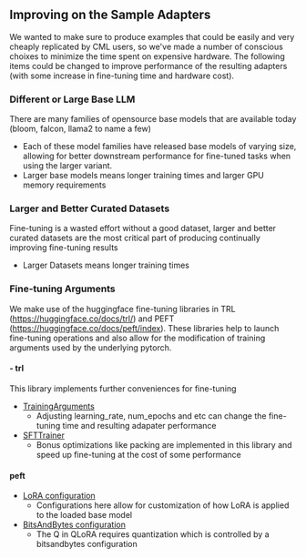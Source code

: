 ## Improving on the Sample Adapters
We wanted to make sure to produce examples that could be easily and very cheaply replicated by CML users, so we've made a number of conscious choixes to minimize the time spent on expensive hardware. The following items could be changed to improve performance of the resulting adapters (with some increase in fine-tuning time and hardware cost).
### Different or Large Base LLM
There are many families of opensource base models that are available today (bloom, falcon, llama2 to name a few)
- Each of these model families have released base models of varying size, allowing for better downstream performance for fine-tuned tasks when using the larger variant.
- Larger base models means longer training times and larger GPU memory requirements

### Larger and Better Curated Datasets
Fine-tuning is a wasted effort without a good dataset, larger and better curated datasets are the most critical part of producing continually improving fine-tuning results
- Larger Datasets means longer training times

### Fine-tuning Arguments
We make use of the huggingface fine-tuning libraries in TRL (https://huggingface.co/docs/trl/) and PEFT (https://huggingface.co/docs/peft/index). These libraries help to launch fine-tuning operations and also allow for the modification of training arguments used by the underlying pytorch.

#### - trl
This library implements further conveniences for fine-tuning 
  - [TrainingArguments](https://huggingface.co/docs/transformers/main_classes/trainer#transformers.TrainingArguments)
    - Adjusting learning_rate, num_epochs and etc can change the fine-tuning time and resulting adapater performance
  - [SFTTrainer](https://huggingface.co/docs/trl/main/en/sft_trainer)
    - Bonus optimizations like packing are implemented in this library and speed up fine-tuning at the cost of some performance

#### peft
  - [LoRA configuration](https://huggingface.co/docs/peft/conceptual_guides/lora#common-lora-parameters-in-peft)
    - Configurations here allow for customization of how LoRA is applied to the loaded base model
  - [BitsAndBytes configuration](https://huggingface.co/docs/transformers/main_classes/quantization)
    - The Q in QLoRA requires quantization which is controlled by a bitsandbytes configuration
